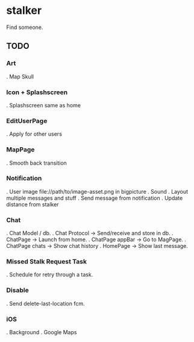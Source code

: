 # stalker

Find someone.

## TODO

### Art
. Map Skull

### Icon + Splashscreen
. Splashscreen same as home

### EditUserPage
. Apply for other users

### MapPage
. Smooth back transition

### Notification
. User image file://path/to/image-asset.png in bigpicture
. Sound
. Layout multiple messages and stuff
. Send message from notification
. Update distance from stalker

### Chat
. Chat Model / db.
. Chat Protocol -> Send/receive and store in db.
. ChatPage -> Launch from home.
. ChatPage appBar -> Go to MagPage.
. ChatPage chats -> Show chat history
. HomePage -> Show last message.

### Missed Stalk Request Task
. Schedule for retry through a task.

### Disable
. Send delete-last-location fcm.

### iOS
. Background
. Google Maps
